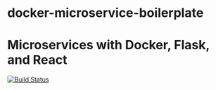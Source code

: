 # docker-microservice-boilerplate
# Microservices with Docker, Flask, and React

[![Build Status](https://travis-ci.org/zhlooking/docker-microservice-boilerplate.svg?branch=master)](https://travis-ci.org/zhlooking/docker-microservice-boilerplate)